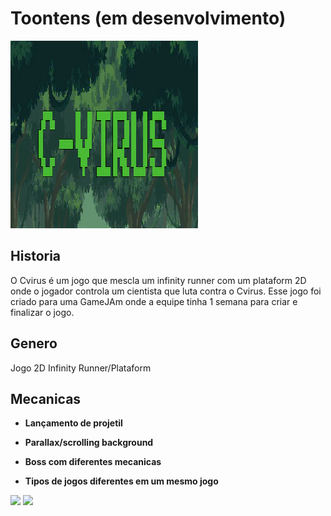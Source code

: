 # Toontens (em desenvolvimento)

<img src="../../images/cMain.png" width=300px/>

## Historia

O Cvirus é um jogo que mescla um infinity runner com um plataform 2D onde o jogador controla um cientista que luta contra o Cvirus. Esse jogo foi criado para uma GameJAm onde a equipe tinha 1 semana para criar e finalizar o jogo.

## Genero

Jogo 2D Infinity Runner/Plataform

## Mecanicas

- **Lançamento de projetil**

- **Parallax/scrolling background**

- **Boss com diferentes mecanicas**

- **Tipos de jogos diferentes em um mesmo jogo**



![](Gifs/CvrusPlat.gif) 
![](Gifs/CvrusBoss.gif) 

